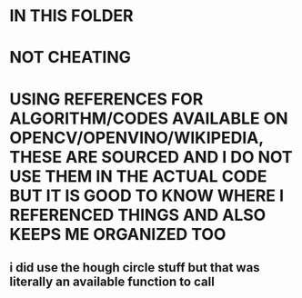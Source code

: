 # IN THIS FOLDER
# NOT CHEATING
# USING REFERENCES FOR ALGORITHM/CODES AVAILABLE ON OPENCV/OPENVINO/WIKIPEDIA, THESE ARE SOURCED AND I DO NOT USE THEM IN THE ACTUAL CODE BUT IT IS GOOD TO KNOW WHERE I REFERENCED THINGS AND ALSO KEEPS ME ORGANIZED TOO
## i did use the hough circle stuff but that was literally an available function to call
